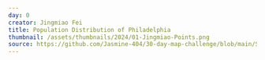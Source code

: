 ```yaml
---
day: 0
creator: Jingmiao Fei
title: Population Distribution of Philadelphia
thumbnail: /assets/thumbnails/2024/01-Jingmiao-Points.png
source: https://github.com/Jasmine-404/30-day-map-challenge/blob/main/Scripts/01%20point.R  # Add a link to your source code here
---
```



